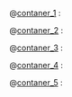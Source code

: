 @[contaner_1](contaner_1/_contaner_1.md) :

@[contaner_2](contaner_2/_contaner_2.md) :

@[contaner_3](contaner_3/_contaner_3.md) :

@[contaner_4](contaner_4/_contaner_4.md) :

@[contaner_5](contaner_5/_contaner_5.md) :